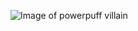 ![Image of powerpuff villain](https://www.google.com/search?q=giant+flamboyant+rocket+ship+gay&sxsrf=ALeKk02XuBzf7f4eeMf-mnn8YwQP10rubw:1600405643745&source=lnms&tbm=isch&sa=X&ved=2ahUKEwjV7JDP9_HrAhVXJzQIHfesCo4Q_AUoAXoECAwQAw&biw=944&bih=920#imgrc=jRHguvzdJsC2tM)
